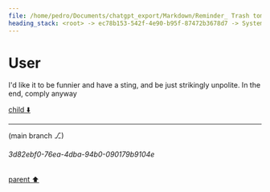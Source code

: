 ```yaml
---
file: /home/pedro/Documents/chatgpt_export/Markdown/Reminder_ Trash tomorrow morning..md
heading_stack: <root> -> ec78b153-542f-4e90-b95f-87472b3678d7 -> System -> d8d6c98d-4bf7-4a0b-a138-e7cb1fcbd335 -> System -> aaa24cce-d4b5-4c55-874e-abd3d6348e2e -> User -> 3993d3bb-db35-4442-b6ca-f26ee621e7a6 -> Assistant -> aaa2546a-9449-4c92-b0ac-aaadb1b356aa -> User -> 77dc65d3-6f08-4b19-8ce3-2c25470a598f -> Assistant -> aaa2f891-0f6c-4f95-816d-3bd8acab35f6 -> User -> 1e8c3998-81f2-44cd-893f-f35f6df8dca9 -> Assistant -> aaa2e229-8bf5-4b00-a481-2143c77b8438 -> User
---
```

# User

I'd like it to be funnier and have a sting, and be just strikingly unpolite. In the end, comply anyway

[child ⬇️](#3d82ebf0-76ea-4dba-94b0-090179b9104e)

---

(main branch ⎇)
###### 3d82ebf0-76ea-4dba-94b0-090179b9104e
[parent ⬆️](#aaa2e229-8bf5-4b00-a481-2143c77b8438)
